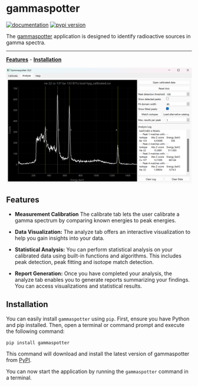# gammaspotter
[![documentation](https://img.shields.io/badge/docs-mkdocs%20material-blue.svg?style=flat)](https://tijnsc.github.io/gammaspotter/)
[![pypi version](https://img.shields.io/pypi/v/gammaspotter.svg)](https://pypi.org/project/gammaspotter/)

The [gammaspotter](https://github.com/tijnsc/gammaspotter/) application is designed to identify radioactive sources in gamma spectra.

---

**[Features](#features)** - **[Installation](#installation)**

![gammaspotter_window](https://raw.githubusercontent.com/tijnsc/gammaspotter/main/.github/images/gammaspotter_window.png)

## Features

- **Measurement Calibration** The calibrate tab lets the user calibrate a gamma spectrum by comparing known energies to peak energies.

- **Data Visualization:** The analyze tab offers an interactive visualization to help you gain insights into your data.

- **Statistical Analysis:** You can perform statistical analysis on your calibrated data using built-in functions and algorithms. This includes peak detection, peak fitting and isotope match detection.

- **Report Generation:** Once you have completed your analysis, the analyze tab enables you to generate reports summarizing your findings. You can access visualizations and statistical results.

## Installation

You can easily install `gammaspotter` using `pip`. First, ensure you have Python and pip installed. Then, open a terminal or command prompt and execute the following command:

```bash
pip install gammaspotter
```

This command will download and install the latest version of gammaspotter from [PyPI](https://pypi.org/).

You can now start the application by running the `gammaspotter` command in a terminal.